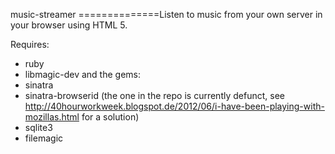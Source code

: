 music-streamer
==============Listen to music from your own server in your browser using HTML 5.

Requires: 
 * ruby
 * libmagic-dev
and the gems:
 * sinatra
 * sinatra-browserid (the one in the repo is currently defunct, see http://40hourworkweek.blogspot.de/2012/06/i-have-been-playing-with-mozillas.html for a solution)
 * sqlite3
 * filemagic
